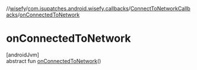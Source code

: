 //[wisefy](../../../index.md)/[com.isupatches.android.wisefy.callbacks](../index.md)/[ConnectToNetworkCallbacks](index.md)/[onConnectedToNetwork](on-connected-to-network.md)

# onConnectedToNetwork

[androidJvm]\
abstract fun [onConnectedToNetwork](on-connected-to-network.md)()
